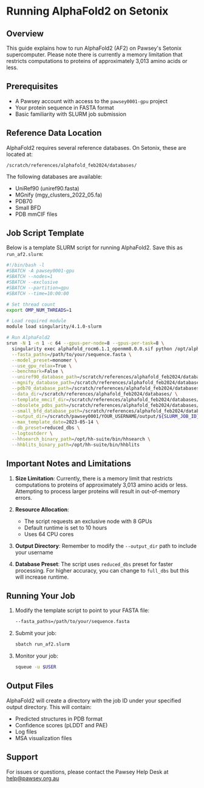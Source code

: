 # Running AlphaFold2 on Setonix
## Overview

This guide explains how to run AlphaFold2 (AF2) on Pawsey's Setonix supercomputer. Please note there is currently a memory limitation that restricts computations to proteins of approximately 3,013 amino acids or less.

## Prerequisites

- A Pawsey account with access to the `pawsey0001-gpu` project
- Your protein sequence in FASTA format
- Basic familiarity with SLURM job submission

## Reference Data Location

AlphaFold2 requires several reference databases. On Setonix, these are located at:
```
/scratch/references/alphafold_feb2024/databases/
```

The following databases are available:
- UniRef90 (uniref90.fasta)
- MGnify (mgy_clusters_2022_05.fa)
- PDB70
- Small BFD
- PDB mmCIF files

## Job Script Template

Below is a template SLURM script for running AlphaFold2. Save this as `run_af2.slurm`:

```bash
#!/bin/bash -l
#SBATCH -A pawsey0001-gpu
#SBATCH --nodes=1
#SBATCH --exclusive
#SBATCH --partition=gpu
#SBATCH --time=10:00:00

# Set thread count
export OMP_NUM_THREADS=1

# Load required module
module load singularity/4.1.0-slurm

# Run AlphaFold2
srun -N 1 -n 1 -c 64 --gpus-per-node=8 --gpus-per-task=8 \
  singularity exec alphafold_rocm6.1.1_openmm8.0.0.sif python /opt/alphafold/run_alphafold.py \
  --fasta_paths=/path/to/your/sequence.fasta \
  --model_preset=monomer \
  --use_gpu_relax=True \
  --benchmark=False \
  --uniref90_database_path=/scratch/references/alphafold_feb2024/databases/uniref90/uniref90.fasta \
  --mgnify_database_path=/scratch/references/alphafold_feb2024/databases/mgnify/mgy_clusters_2022_05.fa \
  --pdb70_database_path=/scratch/references/alphafold_feb2024/databases/pdb70/pdb70 \
  --data_dir=/scratch/references/alphafold_feb2024/databases/ \
  --template_mmcif_dir=/scratch/references/alphafold_feb2024/databases/pdb_mmcif/mmcif_files \
  --obsolete_pdbs_path=/scratch/references/alphafold_feb2024/databases/pdb_mmcif/obsolete.dat \
  --small_bfd_database_path=/scratch/references/alphafold_feb2024/databases/small_bfd/bfd-first_non_consensus_sequences.fasta \
  --output_dir=/scratch/pawsey0001/YOUR_USERNAME/output/${SLURM_JOB_ID} \
  --max_template_date=2023-05-14 \
  --db_preset=reduced_dbs \
  --logtostderr \
  --hhsearch_binary_path=/opt/hh-suite/bin/hhsearch \
  --hhblits_binary_path=/opt/hh-suite/bin/hhblits
```

## Important Notes and Limitations

1. **Size Limitation**: Currently, there is a memory limit that restricts computations to proteins of approximately 3,013 amino acids or less. Attempting to process larger proteins will result in out-of-memory errors.

2. **Resource Allocation**:
   - The script requests an exclusive node with 8 GPUs
   - Default runtime is set to 10 hours
   - Uses 64 CPU cores

3. **Output Directory**: Remember to modify the `--output_dir` path to include your username

4. **Database Preset**: The script uses `reduced_dbs` preset for faster processing. For higher accuracy, you can change to `full_dbs` but this will increase runtime.

## Running Your Job

1. Modify the template script to point to your FASTA file:
   ```bash
   --fasta_paths=/path/to/your/sequence.fasta
   ```

2. Submit your job:
   ```bash
   sbatch run_af2.slurm
   ```

3. Monitor your job:
   ```bash
   squeue -u $USER
   ```

## Output Files

AlphaFold2 will create a directory with the job ID under your specified output directory. This will contain:
- Predicted structures in PDB format
- Confidence scores (pLDDT and PAE)
- Log files
- MSA visualization files

## Support

For issues or questions, please contact the Pawsey Help Desk at help@pawsey.org.au
